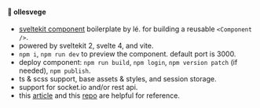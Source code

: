 #### 🍱 ollesvege

- [sveltekit component](https://kit.svelte.dev/docs/packaging) boilerplate by lé. for building a reusable `<Component />`.
- powered by sveltekit 2, svelte 4, and vite.
- `npm i`, `npm run dev` to preview the component. default port is 3000.
- deploy component: `npm run build`, `npm login`, `npm version patch` (if needed), `npm publish`.
- ts & scss support, base assets & styles, and session storage.
- support for socket.io and/or rest api.
- this [article](https://dylandupasquier.medium.com/creating-an-npm-package-using-sveltekit-c08349b8d69b) and this [repo](https://github.com/Ddupasquier/mysvelte_ui) are helpful for reference.